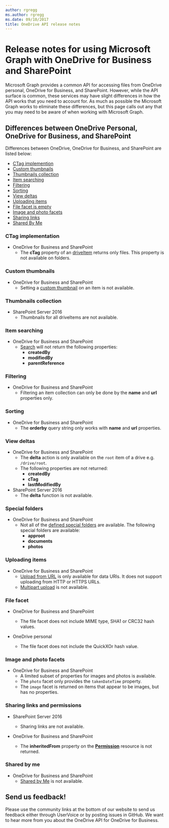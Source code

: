```yaml
---
author: rgregg
ms.author: rgregg
ms.date: 09/10/2017
title: OneDrive API release notes
---
```

# Release notes for using Microsoft Graph with OneDrive for Business and SharePoint

Microsoft Graph provides a common API for accessing files from OneDrive personal, OneDrive for Business, and SharePoint.
However, while the API surface is common, these services may have slight differences in how the API works that you need to account for.
As much as possible the Microsoft Graph works to eliminate these differences, but this page calls out any that you may need to be aware of when working with Microsoft Graph.

## Differences between OneDrive Personal, OneDrive for Business, and SharePoint

Differences between OneDrive, OneDrive for Business, and SharePoint are listed below:

* [CTag implemention](#ctag-implementation)
* [Custom thumbnails](#custom-thumbnails)
* [Thumbnails collection](#thumbnails-collection)
* [Item searching](#item-searching)
* [Filtering](#filtering)
* [Sorting](#sorting)
* [View deltas](#view-deltas)
* [Uploading items](#uploading-items)
* [File facet is empty](#file-facet)
* [Image and photo facets](#image-and-photo-facets)
* [Sharing links](#sharing-links-and-permissions)
* [Shared By Me](#shared-by-me)


### CTag implementation

* OneDrive for Business and SharePoint
  * The **cTag** property of an [driveItem](../resources/driveitem.md) returns only files. This property is not available on folders.

### Custom thumbnails

* OneDrive for Business and SharePoint
  * Setting a [custom thumbnail](../api/driveitem_list_thumbnails.md) on an item is not available.

### Thumbnails collection

* SharePoint Server 2016
  * Thumbnails for all driveItems are not available.

### Item searching

* OneDrive for Business and SharePoint
  * [Search](../api/driveitem_search.md) will not return the following properties:
    * **createdBy**
    * **modifiedBy**
    * **parentReference**

### Filtering

* OneDrive for Business and SharePoint
  * Filtering an item collection can only be done by the **name** and **url** properties only.

### Sorting

* OneDrive for Business and SharePoint
  * The **orderby** query string only works with **name** and **url** properties.

### View deltas

* OneDrive for Business and SharePoint
  * The **delta** action is only available on the `root` item of a drive e.g. `/drive/root`.
  * The following properties are not returned:
    * **createdBy**
    * **cTag**
    * **lastModifiedBy**
* SharePoint Server 2016
  * The **delta** function is not available.


### Special folders

* OneDrive for Business and SharePoint
  * Not all of the [defined special folders](../api/drive_get_specialfolder.md) are available.
    The following special folders are available:
    * **approot**
    * **documents**
    * **photos**

### Uploading items

* OneDrive for Business and SharePoint
  * [Upload from URL](../api/driveitem_upload_url.md) is only available for data URIs. It does not support uploading from HTTP or HTTPS URLs.
  * [Multipart upload](../api/driveitem_post_content.md) is not available.

### File facet

* OneDrive for Business and SharePoiint
  * The file facet does not include MIME type, SHA1 or CRC32 hash values.

* OneDrive personal
  * The file facet does not include the QuickXOr hash value.

### Image and photo facets

* OneDrive for Business and SharePoint
  * A limited subset of properties for images and photos is available.
  * The `photo` facet only provides the `takenDateTime` property.
  * The `image` facet is returned on items that appear to be images, but has no properties.

### Sharing links and permissions

* SharePoint Server 2016
  * Sharing links are not available.

* OneDrive for Business and SharePoint
  * The **inheritedFrom** property on the [**Permission**](../resources/permission.md) resource is not returned.

### Shared by me

* OneDrive for Business and SharePoint
  * [Shared by Me](../api/drive_sharedbyme.md) is not available.

## Send us feedback!

Please use the community links at the bottom of our website to send us feedback
either through UserVoice or by posting issues in GitHub. We want to hear more
from you about the OneDrive API for OneDrive for Business.

<!-- {
  "type": "#page.annotation",
  "description": "Read more about the differences in using OneDrive API with OneDrive for Business",
  "keywords": "release,notes,onedrive,onedrive for business,od4b,odb,files api,files api v2",
  "section": "documentation",
  "tocPath": "Overview/Release notes"
} -->
